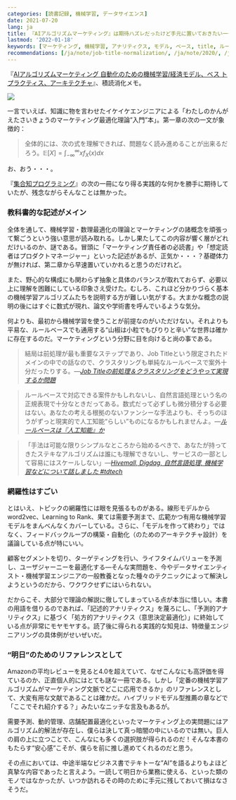 ```yaml
---
categories: [読書記録, 機械学習, データサイエンス]
date: 2021-07-20
lang: ja
title: 『AIアルゴリズムマーケティング』は期待ハズレだったけど手元に置いておきたい一冊
lastmod: '2022-01-18'
keywords: [マーケティング, 機械学習, アナリティクス, モデル, ベース, title, ルール, job, アルゴリズム, 需要予測]
recommendations: [/ja/note/job-title-normalization/, /ja/note/2020/, /ja/note/td-tech-talk-plazma/]
---
```


『[AIアルゴリズムマーケティング 自動化のための機械学習/経済モデル、ベス トプラクティス、アーキテクチャ](https://amzn.to/36FqnE7)』、積読消化メモ。

<a href="https://www.amazon.co.jp/AI%E3%82%A2%E3%83%AB%E3%82%B4%E3%83%AA%E3%82%BA%E3%83%A0%E3%83%9E%E3%83%BC%E3%82%B1%E3%83%86%E3%82%A3%E3%83%B3%E3%82%B0-%E8%87%AA%E5%8B%95%E5%8C%96%E3%81%AE%E3%81%9F%E3%82%81%E3%81%AE%E6%A9%9F%E6%A2%B0%E5%AD%A6%E7%BF%92-%E7%B5%8C%E6%B8%88%E3%83%A2%E3%83%87%E3%83%AB%E3%80%81%E3%83%99%E3%82%B9-%E3%83%88%E3%83%97%E3%83%A9%E3%82%AF%E3%83%86%E3%82%A3%E3%82%B9%E3%80%81%E3%82%A2%E3%83%BC%E3%82%AD%E3%83%86%E3%82%AF%E3%83%81%E3%83%A3-gear%E3%82%B7%E3%83%AA%E3%83%BC%E3%82%BA-ebook/dp/B07JKSFM8H?_encoding=UTF8&qid=&sr=&linkCode=li2&tag=takuti-22&linkId=05f6e8f96a234479560e06dc2a6fc978&language=ja_JP&ref_=as_li_ss_il" target="_blank"><img border="0" src="//ws-fe.amazon-adsystem.com/widgets/q?_encoding=UTF8&ASIN=B07JKSFM8H&Format=_SL160_&ID=AsinImage&MarketPlace=JP&ServiceVersion=20070822&WS=1&tag=takuti-22&language=ja_JP" ></a><img src="https://ir-jp.amazon-adsystem.com/e/ir?t=takuti-22&language=ja_JP&l=li2&o=9&a=B07JKSFM8H" width="1" height="1" border="0" alt="" style="border:none !important; margin:0px !important;" />

一言でいえば、知識に物を言わせたイケイケエンジニアによる「わたしのかんがえたさいきょうのマーケティング最適化理論”入門”本」。第一章の次の一文が象徴的：

> 全体的には、次の式を理解できれば、問題なく読み進めることが出来るだろう。$\mathbb{E}[X]=\int^{\infty}_{-\infty}xf_X(x)dx$

お、おう・・・。

『[集合知プログラミング](https://amzn.to/2VIvcu6)』の次の一冊になり得る実践的な何かを勝手に期待していたが、残念ながらそんなことは無かった。

### 教科書的な記述がメイン

全体を通して、機械学習・数理最適化の理論とマーケティングの諸概念を頑張って繋ごうという強い意思が読み取れる。しかし果たしてこの内容が響く層がどれだけいるのか、謎である。冒頭に「マーケティング責任者の必読書」や「想定読者はプロダクトマネージャー」といった記述があるが、正気か・・・？基礎体力が無ければ、第二章から早速置いていかれると思うのだけれど。

また、野心的な構成にも関わらず抽象と具体のバランスが取れておらず、必要以上に理解を困難にしている印象さえ受けた。むしろ、これほど分かりづらく基本の機械学習アルゴリズムたちを説明する方が難しい気がする。大まかな概念の説明の後にはすぐに数式が現れ、論文や学術書を呼んでいるような気分。

何よりも、最初から機械学習を使うことが前提なのがいただけない。それよりも平易な、ルールベースでも通用する“山椒は小粒でもぴりりと辛い”な世界は確かに存在するのだ。マーケティングという分野に目を向けると尚の事である。

> 結局は前処理が最も重要なステップであり、Job Titleという限定されたドメインの中での話なので、クラスタリングも単純なルールベースで案外十分だったりする。*&mdash;[Job Titleの前処理＆クラスタリングをどうやって実現するか問題](/ja/note/job-title-normalization/)*

> ルールベースで対応できる案件かもしれないし、自然言語処理という名の正規表現で十分なときだってある。数式だって必ずしも微分積分する必要はない。あなたの考える根拠のないファンシーな手法よりも、そっちのほうがずっと現実的で人工知能“らしい”ものになるかもしれませんよ。*&mdash;[ルールベースは『人工知能』か](/ja/note/rule-based-ai/)*

> 「手法は可能な限りシンプルなところから始めるべきで、あなたが持ってきたステキなアルゴリズムは誰にも理解できないし、サービスの一部として容易にはスケールしない」*&mdash;[Hivemall, Digdag, 自然言語処理, 機械学習などについて話しました #tdtech](/ja/note/td-tech-talk-plazma/)*

### 網羅性はすごい

とはいえ、トピックの網羅性には眼を見張るものがある。線形モデルからword2vec、Learning to Rank、果ては需要予測まで、広範かつ有用な機械学習モデルをまんべんなくカバーしている。さらに、「モデルを作って終わり」ではなく、フィードバックループの構築・自動化（のためのアーキテクチャ設計）を議論している点が特にいい。

顧客セグメントを切り、ターゲティングを行い、ライフタイムバリューを予測し、ユーザジャーニーを最適化する&mdash;そんな実問題を、今やデータサイエンティスト・機械学習エンジニアの一般教養となった種々のテクニックによって解決しようというのだから、ワクワクせずにはいられない。

だからこそ、大部分で理論の解説に徹してしまっている点が本当に惜しい。本書の用語を借りるのであれば、「記述的アナリティクス」を蔑ろにし、「予測的アナリティクス」に基づく「処方的アナリティクス（意思決定最適化）」に終始している点が非常にモヤモヤする。読了後に得られる実践的な知見は、特徴量エンジニアリングの具体例がせいぜいだ。

### “明日”のためのリファレンスとして

Amazonの平均レビューを見ると4.0を超えていて、なぜこんなにも高評価を得ているのか、正直個人的にはとても謎な一冊である。しかし「定番の機械学習アルゴリズムがマーケティング文脈でどこに応用できるか」のリファレンスとして、大変有用な文献であることは確かだ。ハイブリッドモデル型推薦の章などで「ここでそれ紹介する？」みたいなニッチな言及もあるが。

需要予測、動的管理、店舗配置最適化といったマーケティング上の実問題にはアルゴリズム的解法が存在し、僕らは決して真っ暗闇の中にいるのでは無い。巨人の肩の上に立つことで、こんなにも多くの選択肢が得られるのだ！そんな本書のもたらす“安心感”こそが、僕らを前に推し進めてくれるのだと思う。

その点においては、中途半端なビジネス書でテキトーな”AI”を語るよりもよほど真摯な内容であったと言えよう。一読して明日から業務に使える、といった類のモノではなかったが、いつか訪れるその時のために手元に残しておいて損はなさそうだ。